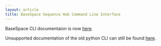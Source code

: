 ```yaml
---
layout: article
title: BaseSpace Sequence Hub Command Line Interface
---
```


BaseSpace CLI documentaion is now [here](https://developer.basespace.illumina.com/docs/content/documentation/cli/cli-overview).

Unsupported documentation of the old python CLI can still be found [here](/articles/descriptive/basespace-python-cli).
